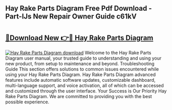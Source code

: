 ## Hay Rake Parts Diagram Free Pdf Download - Part-IJs New Repair Owner Guide c61kV

# <h2><a href="http://dftvca1.blite.top/?on=Hay+Rake+Parts+Diagram">🔗Download New 👉🔴 Hay Rake Parts Diagram</a></h2>

[![Hay Rake Parts Diagram download](https://i.imgur.com/lujVjoI.png)](http://dftvca1.blite.top/?on=Hay+Rake+Parts+Diagram)
Welcome to the Hay Rake Parts Diagram user manual, your trusted guide to understanding and using your new product, from setup to maintenance and beyond. Troubleshooting Guide This section offers solutions to common issues encountered while using your Hay Rake Parts Diagram. Hay Rake Parts Diagram advanced features include automatic software updates, customizable dashboard, multi-language support, and voice activation, all of which can be accessed and customized through the user interface. Your Success is Our Priority Hay Rake Parts Diagram. We are committed to providing you with the best possible experience.
